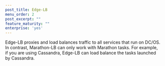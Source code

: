 ```yaml
---
post_title: Edge-LB
menu_order: 2
post_excerpt: ""
feature_maturity: ""
enterprise: 'yes'
---
```


Edge-LB proxies and load balances traffic to all services that run on DC/OS. In contrast, Marathon-LB can only work with Marathon tasks. For example, if you are using Cassandra, Edge-LB can load balance the tasks launched by Cassandra.
